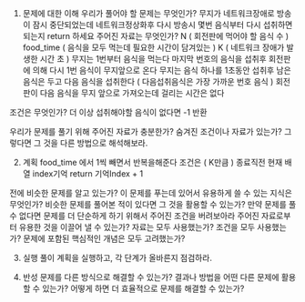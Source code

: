 1. 문제에 대한 이해
우리가 풀어야 할 문제는 무엇인가?
    무지가 네트워크장애로 방송이 잠시 중단되었는데 네트워크정상화후 다시 방송시 몇번 음식부터 다시 섭취하면되는지 return 하세요
주어진 자료는 무엇인가?
    N ( 회전판에 먹어야 할 음식 수 )
    food_time ( 음식을 모두 먹는데 필요한 시간이 담겨있는 )
    K ( 네트워크 장애가 발생한 시간 초 )
    무지는 1번부터 음식을 먹는다
    마지막 번호의 음식을 섭취후 회전판에 의해 다시 1번 음식이 무지앞으로 온다
    무지는 음식 하나를 1초동안 섭취후 남은 음식은 두고 다음 음식을 섭취한다 ( 다음섭취음식은 가장 가까운 번호 음식 )
    회전판이 다음 음식을 무지 앞으로 가져오는데 걸리는 시간은 없다

조건은 무엇인가?
    더 이상 섭취해야할 음식이 없다면 -1 반환

우리가 문제를 풀기 위해 주어진 자료가 충분한가?
숨겨진 조건이나 자료가 있는가? 그렇다면 그 것을 다른 방법으로 해석해보라.

2. 계획
    food_time 에서 1씩 빼면서 반복을해준다
        조건은 ( K만큼 )
        종료직전 현재 배열 index기억
        return 기억Index + 1

전에 비슷한 문제를 알고 있는가?
이 문제를 푸는데 있어서 유용하게 쓸 수 있는 지식은 무엇인가?
비슷한 문제를 풀어본 적이 있다면 그 것을 활용할 수 있는가?
만약 문제를 풀 수 없다면 문제를 더 단순하게 하기 위해서 주어진 조건을 버려보아라
주어진 자료로부터 유용한 것을 이끌어 낼 수 있는가?
자료는 모두 사용했는가?
조건을 모두 사용했는가?
문제에 포함된 핵심적인 개념은 모두 고려했는가?

3. 실행
풀이 계획을 실행하고, 각 단계가 올바른지 점검하라.

4. 반성
문제를 다른 방식으로 해결할 수 있는가?
결과나 방법을 어떤 다른 문제에 활용할 수 있는가?
어떻게 하면 더 효율적으로 문제를 해결할 수 있는가?
